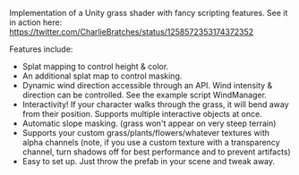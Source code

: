 Implementation of a Unity grass shader with fancy scripting features. See it in action here: https://twitter.com/CharlieBratches/status/1258572353174372352

Features include:
* Splat mapping to control height & color.
* An additional splat map to control masking.
* Dynamic wind direction accessible through an API. Wind intensity & direction can be controlled. See the example script WindManager.
* Interactivity! If your character walks through the grass, it will bend away from their position. Supports multiple interactive objects at once.
* Automatic slope masking. (grass won't appear on very steep terrain)
* Supports your custom grass/plants/flowers/whatever textures with alpha channels (note, if you use a custom texture with a transparency channel, turn shadows off for best performance and to prevent artifacts)
* Easy to set up. Just throw the prefab in your scene and tweak away.
